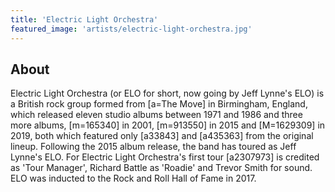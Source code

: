 ```yaml
---
title: 'Electric Light Orchestra'
featured_image: 'artists/electric-light-orchestra.jpg'
---
```


## About

Electric Light Orchestra (or ELO for short, now going by Jeff Lynne's ELO) is a British rock group formed from [a=The Move] in Birmingham, England, which released eleven studio albums between 1971 and 1986 and three more albums,
 [m=165340] in 2001, [m=913550] in 2015 and [M=1629309] in 2019, both which featured only [a33843] and [a435363] from the original lineup. Following the 2015 album release, the band has toured as Jeff Lynne's ELO.
For Electric Light Orchestra's first tour [a2307973] is credited as 'Tour Manager', Richard Battle as 'Roadie' and Trevor Smith for sound.
ELO was inducted to the Rock and Roll Hall of Fame in 2017.
